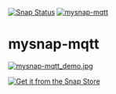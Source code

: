 [![Snap Status](https://build.snapcraft.io/badge/gmantoha/mysnap.svg)](https://build.snapcraft.io/user/gmantoha/mysnap) [![mysnap-mqtt](https://snapcraft.io//mysnap-mqtt/badge.svg)](https://snapcraft.io/mysnap-mqtt)
# mysnap-mqtt
[![mysnap-mqtt_demo.jpg](https://s5.gifyu.com/images/mysnap-mqtt_demo.jpg)](https://gifyu.com/image/dBLq)


[![Get it from the Snap Store](https://snapcraft.io/static/images/badges/en/snap-store-black.svg)](https://snapcraft.io/mysnap-mqtt)
